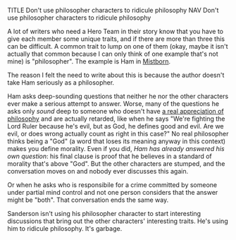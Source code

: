 TITLE Don't use philosopher characters to ridicule philosophy
NAV Don't use philosopher characters to ridicule philosophy

A lot of writers who need a Hero Team in their story know that you have to give each member some unique traits, and if there are more than three this can be difficult. A common trait to lump on one of them (okay, maybe it isn't actually that common because I can only think of one example that's not mine) is "philosopher". The example is Ham in [Mistborn](/reviews/mistborn).

The reason I felt the need to write about this is because the author doesn't take Ham seriously as a philosopher.

Ham asks deep-sounding questions that neither he nor the other characters ever make a serious attempt to answer. Worse, many of the questions he asks only *sound* deep to someone who doesn't have [a real appreciation of philosophy](/argument/philosophy) and are actually retarded, like when he says "We're fighting the Lord Ruler because he's evil, but as God, he defines good and evil. Are we evil, or does wrong actually count as right in this case?" No real philosopher thinks being a "God" (a word that loses its meaning anyway in this context) makes you define morality. Even if you did, *Ham has already answered his own question*: his final clause is proof that he believes in a standard of morality that's above "God". But the other characters are stumped, and the conversation moves on and nobody ever discusses this again.

Or when he asks who is responsibile for a crime committed by someone under partial mind control and not one person considers that the answer might be "both". That conversation ends the same way.

Sanderson isn't using his philosopher character to start interesting discussions that bring out the other characters' interesting traits. He's using him to ridicule philosophy. It's garbage.
